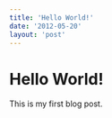 ```yaml
---
title: 'Hello World!'
date: '2012-05-20'
layout: 'post'
---
```


# Hello World! #

This is my first blog post.
